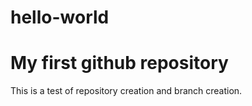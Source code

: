 # hello-world
# My first github repository
This is a test of repository creation and branch creation.
